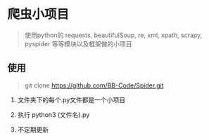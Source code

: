 # 爬虫小项目

> 使用python的 requests, beautifulSoup, re, xml, xpath, scrapy, pyspider 等等模块以及框架做的小项目



## 使用

> git clone https://github.com/BB-Code/Spider.git

1. 文件夹下的每个.py文件都是一个小项目

2. 执行 python3 (文件名).py

3. 不定期更新
